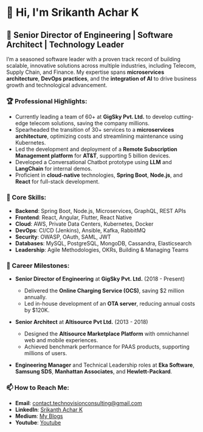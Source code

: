 # 👋 Hi, I'm Srikanth Achar K

## 🚀 Senior Director of Engineering | Software Architect | Technology Leader

I’m a seasoned software leader with a proven track record of building scalable, innovative solutions across multiple industries, including Telecom, Supply Chain, and Finance. My expertise spans **microservices architecture**, **DevOps practices**, and the **integration of AI** to drive business growth and technological advancement.

### 🏆 Professional Highlights:
- Currently leading a team of 60+ at **GigSky Pvt. Ltd.** to develop cutting-edge telecom solutions, saving the company millions.
- Spearheaded the transition of 30+ services to a **microservices architecture**, optimizing costs and streamlining maintenance using Kubernetes.
- Led the development and deployment of a **Remote Subscription Management platform** for **AT&T**, supporting 5 billion devices.
- Developed a Conversational Chatbot prototype using **LLM** and **LangChain** for internal demos.
- Proficient in **cloud-native** technologies, **Spring Boot**, **Node.js**, and **React** for full-stack development.

### 🔧 Core Skills:
- **Backend**: Spring Boot, Node.js, Microservices, GraphQL, REST APIs
- **Frontend**: React, Angular, Flutter, React Native
- **Cloud**: AWS, Private Data Centers, Kubernetes, Docker
- **DevOps**: CI/CD (Jenkins), Ansible, Kafka, RabbitMQ
- **Security**: OWASP, OAuth, SAML, JWT
- **Databases**: MySQL, PostgreSQL, MongoDB, Cassandra, Elasticsearch
- **Leadership**: Agile Methodologies, OKRs, Building & Managing Teams

### 💼 Career Milestones:
- **Senior Director of Engineering** at **GigSky Pvt. Ltd.** (2018 - Present)
  - Delivered the **Online Charging Service (OCS)**, saving $2 million annually.
  - Led in-house development of an **OTA server**, reducing annual costs by $120K.
  
- **Senior Architect** at **Altisource Pvt Ltd.** (2013 - 2018)
  - Designed the **Altisource Marketplace Platform** with omnichannel web and mobile experiences.
  - Achieved benchmark performance for PAAS products, supporting millions of users.

- **Engineering Manager** and Technical Leadership roles at **Eka Software**, **Samsung SDS**, **Manhattan Associates**, and **Hewlett-Packard**.

### 📫 How to Reach Me:
- **Email**: contact.technovisionconsulting@gmail.com
- **LinkedIn**: [Srikanth Achar K](https://www.linkedin.com/in/srikanth-achar-3237bb7)
- **Medium**:   [My Blogs](https://medium.com/@contact.technovisionconsulting)
- **Youtube**:  [Youtube](www.youtube.com/@technovisionconsulting)
